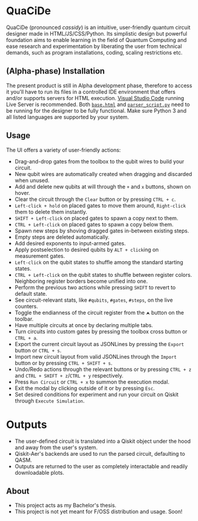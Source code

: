 # QuaCiDe
QuaCiDe (pronounced *cassidy*) is an intuitive, user-friendly quantum circuit designer made in HTML/JS/CSS/Python.
Its simplistic design but powerful foundation aims to enable learning in the field of Quantum Computing and ease
research and experimentation by liberating the user from technical demands, such as program installations, coding,
scaling restrictions etc.

## (Alpha-phase) Installation
The present product is still in Alpha development phase, therefore to access it you'll have to run its
files in a controlled IDE environment that offers and/or supports servers for HTML execution.
[Visual Studio Code](https://code.visualstudio.com/) running Live Server is recommended. Both
[`base.html`](https://github.com/asimakiskydros/QuaCiDe/blob/main/base.html) and [`parser_script.py`](https://github.com/asimakiskydros/QuaCiDe/blob/main/parser_script.py)
need to be running for the designer to be fully functional. Make sure Python 3 and all listed languages are supported by your system.

## Usage
The UI offers a variety of user-friendly actions:
* Drag-and-drop gates from the toolbox to the qubit wires to build your circuit.
* New qubit wires are automatically created when dragging and discarded when unused.
* Add and delete new qubits at will through the `+` and `x` buttons, shown on hover.
* Clear the circuit through the `Clear` button or by pressing `CTRL + c`.
* `Left-click + hold` on placed gates to move them around, `Right-click` them to delete them instantly.
* `SHIFT + Left-click` on placed gates to spawn a copy next to them.
* `CTRL + Left-click` on placed gates to spawn a copy below them.
* Spawn new steps by shoving dragged gates in-between existing steps.
* Empty steps are deleted automatically.
* Add desired exponents to input-armed gates.
* Apply postselection to desired qubits by `ALT + click`ing on measurement gates. 
* `Left-click` on the qubit states to shuffle among the standard starting states.
* `CTRL + Left-click` on the qubit states to shuffle between register colors. Neighboring register borders
  become unified into one.
* Perform the previous two actions while pressing `SHIFT` to revert to default state.
* See circuit-relevant stats, like `#qubits`, `#gates`, `#steps`, on the live counters.
* Toggle the endianness of the circuit register from the `⮝` button on the toolbar.
* Have multiple circuits at once by declaring multiple tabs.
* Turn circuits into custom gates by pressing the toolbox cross button or `CTRL + a`.
* Export the current circuit layout as JSONLines by pressing the `Export` button or `CTRL + s`.
* Import new circuit layout from valid JSONLines through the `Import` button or by pressing `CTRL + SHIFT + s`.
* Undo/Redo actions through the relevant buttons or by pressing `CTRL + z` and `CTRL + SHIFT + z`/`CTRL + y` respectively.
* Press `Run Circuit` or `CTRL + x` to summon the execution modal.
* Exit the modal by clicking outside of it or by pressing `Esc`.
* Set desired conditions for experiment and run your circuit on Qiskit through `Execute Simulation`.

# Outputs
* The user-defined circuit is translated into a Qiskit object under the hood and away from the user's system.
* Qiskit-Aer's backends are used to run the parsed circuit, defaulting to QASM.
* Outputs are returned to the user as completely interactable and readily downloadable plots.

## About
* This project acts as my Bachelor's thesis. 
* This project is not yet meant for F/OSS distribution and usage. Soon!
